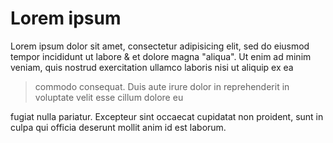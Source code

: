# Lorem ipsum

Lorem ipsum dolor sit amet, consectetur adipisicing elit, sed do eiusmod tempor incididunt ut labore & et dolore magna "aliqua". Ut enim ad minim veniam, quis nostrud exercitation ullamco laboris nisi ut aliquip ex ea

> commodo consequat. Duis aute irure dolor in reprehenderit in voluptate velit esse cillum dolore eu

fugiat nulla pariatur. Excepteur sint occaecat cupidatat non proident, sunt in culpa qui officia deserunt mollit anim id est laborum.
